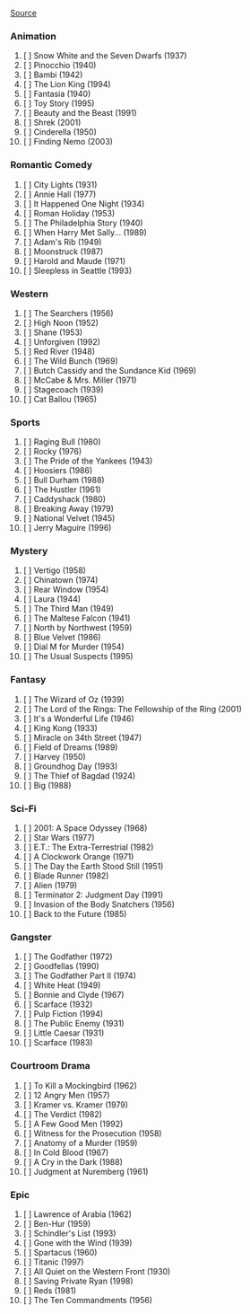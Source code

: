 [Source](https://www.afi.com/afis-10-top-10/)

### Animation

1. [ ] Snow White and the Seven Dwarfs (1937)
2. [ ] Pinocchio (1940)
3. [ ] Bambi (1942)
4. [ ] The Lion King (1994)
5. [ ] Fantasia (1940)
6. [ ] Toy Story (1995)
7. [ ] Beauty and the Beast (1991)
8. [ ] Shrek (2001)
9. [ ] Cinderella (1950)
10. [ ] Finding Nemo (2003)

### Romantic Comedy

1. [ ] City Lights (1931)
2. [ ] Annie Hall (1977)
3. [ ] It Happened One Night (1934)
4. [ ] Roman Holiday (1953)
5. [ ] The Philadelphia Story (1940)
6. [ ] When Harry Met Sally... (1989)
7. [ ] Adam's Rib (1949)
8. [ ] Moonstruck (1987)
9. [ ] Harold and Maude (1971)
10. [ ] Sleepless in Seattle (1993)

### Western

1. [ ] The Searchers (1956)
2. [ ] High Noon (1952)
3. [ ] Shane (1953)
4. [ ] Unforgiven (1992)
5. [ ] Red River (1948)
6. [ ] The Wild Bunch (1969)
7. [ ] Butch Cassidy and the Sundance Kid (1969)
8. [ ] McCabe & Mrs. Miller (1971)
9. [ ] Stagecoach (1939)
10. [ ] Cat Ballou (1965)

### Sports

1. [ ] Raging Bull (1980)
2. [ ] Rocky (1976)
3. [ ] The Pride of the Yankees (1943)
4. [ ] Hoosiers (1986)
5. [ ] Bull Durham (1988)
6. [ ] The Hustler (1961)
7. [ ] Caddyshack (1980)
8. [ ] Breaking Away (1979)
9. [ ] National Velvet (1945)
10. [ ] Jerry Maguire (1996)

### Mystery

1. [ ] Vertigo (1958)
2. [ ] Chinatown (1974)
3. [ ] Rear Window (1954)
4. [ ] Laura (1944)
5. [ ] The Third Man (1949)
6. [ ] The Maltese Falcon (1941)
7. [ ] North by Northwest (1959)
8. [ ] Blue Velvet (1986)
9. [ ] Dial M for Murder (1954)
10. [ ] The Usual Suspects (1995)

### Fantasy

1. [ ] The Wizard of Oz (1939)
2. [ ] The Lord of the Rings: The Fellowship of the Ring (2001)
3. [ ] It's a Wonderful Life (1946)
4. [ ] King Kong (1933)
5. [ ] Miracle on 34th Street (1947)
6. [ ] Field of Dreams (1989)
7. [ ] Harvey (1950)
8. [ ] Groundhog Day (1993)
9. [ ] The Thief of Bagdad (1924)
10. [ ] Big (1988)

### Sci-Fi

1. [ ] 2001: A Space Odyssey (1968)
2. [ ] Star Wars (1977)
3. [ ] E.T.: The Extra-Terrestrial (1982)
4. [ ] A Clockwork Orange (1971)
5. [ ] The Day the Earth Stood Still (1951)
6. [ ] Blade Runner (1982)
7. [ ] Alien (1979)
8. [ ] Terminator 2: Judgment Day (1991)
9. [ ] Invasion of the Body Snatchers (1956)
10. [ ] Back to the Future (1985)

### Gangster

1. [ ] The Godfather (1972)
2. [ ] Goodfellas (1990)
3. [ ] The Godfather Part II (1974)
4. [ ] White Heat (1949)
5. [ ] Bonnie and Clyde (1967)
6. [ ] Scarface (1932)
7. [ ] Pulp Fiction (1994)
8. [ ] The Public Enemy (1931)
9. [ ] Little Caesar (1931)
10. [ ] Scarface (1983)

### Courtroom Drama

1. [ ] To Kill a Mockingbird (1962)
2. [ ] 12 Angry Men (1957)
3. [ ] Kramer vs. Kramer (1979)
4. [ ] The Verdict (1982)
5. [ ] A Few Good Men (1992)
6. [ ] Witness for the Prosecution (1958)
7. [ ] Anatomy of a Murder (1959)
8. [ ] In Cold Blood (1967)
9. [ ] A Cry in the Dark (1988)
10. [ ] Judgment at Nuremberg (1961)

### Epic

1. [ ] Lawrence of Arabia (1962)
2. [ ] Ben-Hur (1959)
3. [ ] Schindler's List (1993)
4. [ ] Gone with the Wind (1939)
5. [ ] Spartacus (1960)
6. [ ] Titanic (1997)
7. [ ] All Quiet on the Western Front (1930)
8. [ ] Saving Private Ryan (1998)
9. [ ] Reds (1981)
10. [ ] The Ten Commandments (1956)


